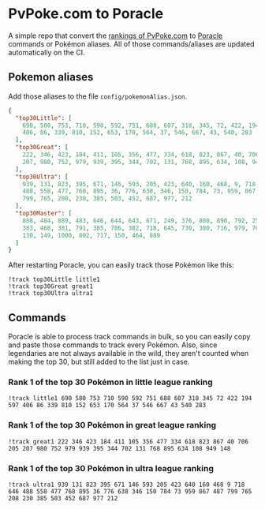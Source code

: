 # PvPoke.com to Poracle
A simple repo that convert the [rankings of PvPoke.com](https://pvpoke.com/rankings/) to [Poracle](https://github.com/KartulUdus/PoracleJS) commands or Pokémon aliases. 
All of those commands/aliases are updated automatically on the CI.

## Pokemon aliases
Add those aliases to the file `config/pokemonAlias.json`. 

<!-- aliases-start -->
```json
{
  "top30Little": [
    690, 580, 753, 710, 590, 592, 751, 688, 607, 318, 345, 72, 422, 194, 597,
    406, 86, 339, 810, 152, 653, 170, 564, 37, 546, 667, 43, 540, 283
  ],
  "top30Great": [
    222, 346, 423, 184, 411, 105, 356, 477, 334, 618, 823, 867, 40, 706, 205,
    207, 980, 752, 979, 939, 395, 344, 702, 131, 768, 895, 634, 108, 949, 148
  ],
  "top30Ultra": [
    939, 131, 823, 395, 671, 146, 593, 205, 423, 640, 160, 468, 9, 718, 646,
    488, 558, 477, 768, 895, 36, 776, 638, 346, 150, 784, 73, 959, 867, 487,
    799, 765, 208, 230, 385, 503, 452, 687, 977, 212
  ],
  "top30Master": [
    888, 484, 889, 483, 646, 644, 643, 671, 249, 376, 800, 890, 792, 250, 648,
    383, 468, 381, 791, 385, 786, 382, 718, 645, 730, 380, 716, 979, 706, 892,
    130, 149, 1000, 802, 717, 150, 464, 809
  ]
}
```
<!-- aliases-end -->

After restarting Poracle, you can easily track those Pokémon like this:
```shell
!track top30Little little1
!track top30Great great1
!track top30Ultra ultra1
```

## Commands
Poracle is able to process track commands in bulk, so you can easily copy and paste those commands to track every Pokémon. 
Also, since legendaries are not always available in the wild, they aren't counted when making the top 30, but still added to the list just in case.

### Rank 1 of the top 30 Pokémon in little league ranking
<!-- top30little-start -->
```
!track little1 690 580 753 710 590 592 751 688 607 318 345 72 422 194 597 406 86 339 810 152 653 170 564 37 546 667 43 540 283
```
<!-- top30little-end -->

### Rank 1 of the top 30 Pokémon in great league ranking
<!-- top30great-start -->
```
!track great1 222 346 423 184 411 105 356 477 334 618 823 867 40 706 205 207 980 752 979 939 395 344 702 131 768 895 634 108 949 148
```
<!-- top30great-end -->

### Rank 1 of the top 30 Pokémon in ultra league ranking
<!-- top30ultra-start -->
```
!track ultra1 939 131 823 395 671 146 593 205 423 640 160 468 9 718 646 488 558 477 768 895 36 776 638 346 150 784 73 959 867 487 799 765 208 230 385 503 452 687 977 212
```
<!-- top30ultra-end -->

